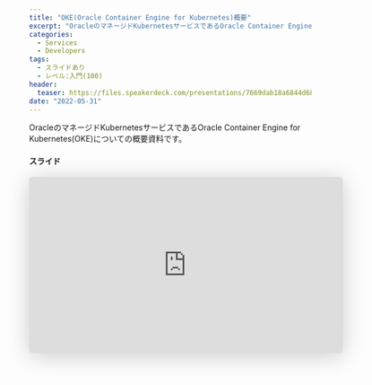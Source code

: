 ```yaml
---
title: "OKE(Oracle Container Engine for Kubernetes)概要"
excerpt: "OracleのマネージドKubernetesサービスであるOracle Container Engine for Kubernetes(OKE)についての概要資料です。"
categories:
  - Services
  - Developers
tags:
  - スライドあり
  - レベル:入門(100)
header:
  teaser: https://files.speakerdeck.com/presentations/7669dab18a6844d680f92ed5e094fbaf/slide_0.jpg?21586702
date: "2022-05-31"
---
```


OracleのマネージドKubernetesサービスであるOracle Container Engine for Kubernetes(OKE)についての概要資料です。

#### スライド

<div style="max-width:768px">

<!-- Speakerdeckから Embeded リンクを取得して貼り付け (ここから) -->
<iframe class="speakerdeck-iframe" frameborder="0" src="https://speakerdeck.com/player/7669dab18a6844d680f92ed5e094fbaf" title="Oracle Container Engine for Kubernetes (OKE) ご紹介 / oke-overview" allowfullscreen="true" mozallowfullscreen="true" webkitallowfullscreen="true" style="border: 0px; background: padding-box padding-box rgba(0, 0, 0, 0.1); margin: 0px; padding: 0px; border-radius: 6px; box-shadow: rgba(0, 0, 0, 0.2) 0px 5px 40px; width: 560px; height: 314px;" data-ratio="1.78343949044586"></iframe>
<!-- Speakerdeckから Embeded リンクを取得して貼り付け (ここまで) -->

</div>